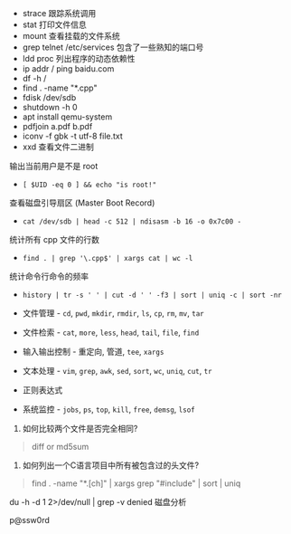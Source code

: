 ---
---

- strace 跟踪系统调用
- stat 打印文件信息
- mount 查看挂载的文件系统
- grep telnet /etc/services 包含了一些熟知的端口号
- ldd proc 列出程序的动态依赖性
- ip addr / ping baidu.com
- df -h /
- find . -name "*.cpp"
- fdisk /dev/sdb
- shutdown -h 0
- apt install qemu-system
- pdfjoin a.pdf b.pdf
- iconv -f gbk -t utf-8 file.txt
- xxd 查看文件二进制

输出当前用户是不是 root

- `[ $UID -eq 0 ] && echo "is root!"`

查看磁盘引导扇区 (Master Boot Record)

- `cat /dev/sdb | head -c 512 | ndisasm -b 16 -o 0x7c00 -`

统计所有 cpp 文件的行数

- `find . | grep '\.cpp$' | xargs cat | wc -l`

统计命令行命令的频率

- `history | tr -s ' ' | cut -d ' ' -f3 | sort | uniq -c | sort -nr`

- 文件管理 - `cd`, `pwd`, `mkdir`, `rmdir`, `ls`, `cp`, `rm`, `mv`, `tar`
- 文件检索 - `cat`, `more`, `less`, `head`, `tail`, `file`, `find`
- 输入输出控制 - 重定向, 管道, `tee`, `xargs`
- 文本处理 - `vim`, `grep`, `awk`, `sed`, `sort`, `wc`, `uniq`, `cut`, `tr`
- 正则表达式
- 系统监控 - `jobs`, `ps`, `top`, `kill`, `free`, `demsg`, `lsof`

1. 如何比较两个文件是否完全相同?

> diff or md5sum

1. 如何列出一个C语言项目中所有被包含过的头文件?

> find . -name "*.[ch]" | xargs grep "#include" | sort | uniq

du -h -d 1 2>/dev/null | grep -v denied 磁盘分析



































p@ssw0rd
